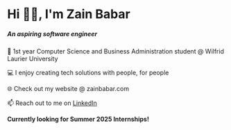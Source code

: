 # **Hi 👋🏽, I'm Zain Babar**
##### **An aspiring software engineer**

🏫 1st year Computer Science and Business Administration student @ Wilfrid Laurier University

💻 I enjoy creating tech solutions with people, for people

🌐 Check out my website @ zainbabar.com

📫 Reach out to me on [LinkedIn](https://www.linkedin.com/in/z-babar/)

**Currently looking for Summer 2025 Internships!**

<!--
**ZainBabarr/ZainBabarr** is a ✨ _special_ ✨ repository because its `README.md` (this file) appears on your GitHub profile.

Here are some ideas to get you started:

- 🔭 I’m currently working on ...
- 🌱 I’m currently learning ...
- 👯 I’m looking to collaborate on ...
- 🤔 I’m looking for help with ...
- 💬 Ask me about ...
- 📫 How to reach me: ...
- 😄 Pronouns: ...
- ⚡ Fun fact: ...
-->
